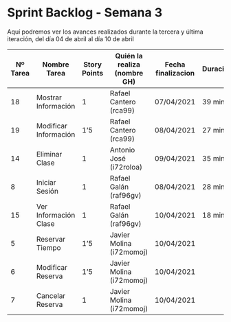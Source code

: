 # Sprint Backlog - Semana 3

Aquí podremos ver los avances realizados durante la tercera y última iteración, del día 04 de abril al día 10 de abril

| Nº Tarea | Nombre Tarea | Story Points | Quién la realiza (nombre GH) | Fecha finalizacion | Duración  |
|---|---|---|---|---|---|
| 18 | Mostrar Información | 1 | Rafael Cantero (rca99) | 07/04/2021 | 39 min  |
| 19 | Modificar Información | 1’5 | Rafael Cantero (rca99) | 08/04/2021 | 27 min  |
| 14 | Eliminar Clase | 1 | Antonio José (i72roloa) | 09/04/2021 | 35 min  |
| 8 | Iniciar Sesión | 1 | Rafael Galán (raf96gv) | 08/04/2021 | 28 min  |
| 15 | Ver Información Clase | 1 | Rafael Galán (raf96gv) | 10/04/2021 | 18 min  |
| 5 | Reservar Tiempo | 1’5 | Javier Molina (i72momoj) | 10/04/2021 |   |
| 6 | Modificar Reserva | 1’5 | Javier Molina (i72momoj) | 10/04/2021 |   |
| 7 | Cancelar Reserva | 1 | Javier Molina (i72momoj) | 10/04/2021 |   |
